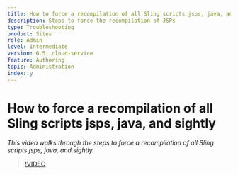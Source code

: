 ```yaml
---
title: How to force a recompilation of all Sling scripts jsps, java, and sightly
description: Steps to force the recompilation of JSPs
type: Troubleshooting
product: Sites
role: Admin
level: Intermediate
version: 6.5, cloud-service
feature: Authoring
topic: Administration
index: y
---
```


# How to force a recompilation of all Sling scripts jsps, java, and sightly

*This video walks through the steps to force a recompilation of all Sling scripts jsps, java, and sightly.*

>[!VIDEO](https://video.tv.adobe.com/v/335464?quality=9&learn=on)

